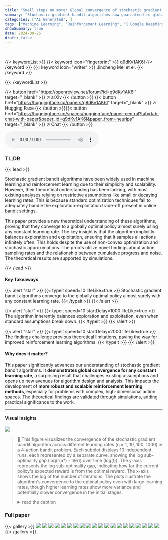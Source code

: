 ```yaml
---
title: "Small steps no more: Global convergence of stochastic gradient bandits for arbitrary learning rates"
summary: "Stochastic gradient bandit algorithms now guaranteed to globally converge, using ANY constant learning rate!"
categories: ["AI Generated", ]
tags: ["Machine Learning", "Reinforcement Learning", "🏢 Google DeepMind",]
showSummary: true
date: 2024-09-26
draft: false
---
```


<br>

{{< keywordList >}}
{{< keyword icon="fingerprint" >}} q9dKv1AK6l {{< /keyword >}}
{{< keyword icon="writer" >}} Jincheng Mei et el. {{< /keyword >}}
 
{{< /keywordList >}}

{{< button href="https://openreview.net/forum?id=q9dKv1AK6l" target="_blank" >}}
↗ arXiv
{{< /button >}}
{{< button href="https://huggingface.co/papers/q9dKv1AK6l" target="_blank" >}}
↗ Hugging Face
{{< /button >}}{{< button href="https://huggingface.co/spaces/huggingface/paper-central?tab=tab-chat-with-paper&paper_id=q9dKv1AK6l&paper_from=neurips" target="_blank" >}}
↗ Chat
{{< /button >}}




<audio controls>
    <source src="https://ai-paper-reviewer.com/q9dKv1AK6l/podcast.wav" type="audio/wav">
    Your browser does not support the audio element.
</audio>


### TL;DR


{{< lead >}}

Stochastic gradient bandit algorithms have been widely used in machine learning and reinforcement learning due to their simplicity and scalability. However, their theoretical understanding has been lacking, with most existing analyses relying on restrictive assumptions like small or decaying learning rates. This is because standard optimization techniques fail to adequately handle the exploration-exploitation trade-off present in online bandit settings. 

This paper provides a new theoretical understanding of these algorithms, proving that they converge to a globally optimal policy almost surely using any constant learning rate. The key insight is that the algorithm implicitly balances exploration and exploitation, ensuring that it samples all actions infinitely often. This holds despite the use of non-convex optimization and stochastic approximations. The proofs utilize novel findings about action sampling rates and the relationship between cumulative progress and noise. The theoretical results are supported by simulations.

{{< /lead >}}


#### Key Takeaways

{{< alert "star" >}}
{{< typeit speed=10 lifeLike=true >}} Stochastic gradient bandit algorithms converge to the globally optimal policy almost surely with any constant learning rate. {{< /typeit >}}
{{< /alert >}}

{{< alert "star" >}}
{{< typeit speed=10 startDelay=1000 lifeLike=true >}} The algorithm inherently balances exploration and exploitation, even when standard assumptions break down. {{< /typeit >}}
{{< /alert >}}

{{< alert "star" >}}
{{< typeit speed=10 startDelay=2000 lifeLike=true >}} The findings challenge previous theoretical limitations, paving the way for improved reinforcement learning algorithms. {{< /typeit >}}
{{< /alert >}}

#### Why does it matter?
This paper significantly advances our understanding of stochastic gradient bandit algorithms.  It **demonstrates global convergence for any constant learning rate**, a surprising result that challenges existing assumptions and opens up new avenues for algorithm design and analysis.  This impacts the development of **more robust and scalable reinforcement learning methods**, especially for problems with complex, high-dimensional action spaces.  The theoretical findings are validated through simulations, adding practical significance to the work. 

------
#### Visual Insights



![](https://ai-paper-reviewer.com/q9dKv1AK6l/figures_8_1.jpg)

> 🔼 This figure visualizes the convergence of the stochastic gradient bandit algorithm across different learning rates (η = 1, 10, 100, 1000) in a 4-action bandit problem.  Each subplot displays 10 independent runs, each represented by a separate curve, showing the log sub-optimality gap (log(r(a*) - πθr)) over time (log(t)).  The y-axis represents the log sub-optimality gap, indicating how far the current policy's expected reward is from the optimal reward. The x-axis shows the log of the number of iterations.  The plots illustrate the algorithm's convergence to the optimal policy even with large learning rates, though higher learning rates show more variance and potentially slower convergence in the initial stages.
> <details>
> <summary>read the caption</summary>
> Figure 1: Log sub-optimality gap, log(r(a*) - πθr), plotted against the logarithm of time, log t, in a 4-action problem with various learning rates, η. Each subplot shows a run with a specific learning rate. The curves in a subplot correspond to 10 different random seeds. Theory predicts that essentially all seeds will lead to a curve converging to zero (-∞ in these plots). For a discussion of the results, see the text.
> </details>







### Full paper

{{< gallery >}}
<img src="https://ai-paper-reviewer.com/q9dKv1AK6l/1.png" class="grid-w50 md:grid-w33 xl:grid-w25" />
<img src="https://ai-paper-reviewer.com/q9dKv1AK6l/2.png" class="grid-w50 md:grid-w33 xl:grid-w25" />
<img src="https://ai-paper-reviewer.com/q9dKv1AK6l/3.png" class="grid-w50 md:grid-w33 xl:grid-w25" />
<img src="https://ai-paper-reviewer.com/q9dKv1AK6l/4.png" class="grid-w50 md:grid-w33 xl:grid-w25" />
<img src="https://ai-paper-reviewer.com/q9dKv1AK6l/5.png" class="grid-w50 md:grid-w33 xl:grid-w25" />
<img src="https://ai-paper-reviewer.com/q9dKv1AK6l/6.png" class="grid-w50 md:grid-w33 xl:grid-w25" />
<img src="https://ai-paper-reviewer.com/q9dKv1AK6l/7.png" class="grid-w50 md:grid-w33 xl:grid-w25" />
<img src="https://ai-paper-reviewer.com/q9dKv1AK6l/8.png" class="grid-w50 md:grid-w33 xl:grid-w25" />
<img src="https://ai-paper-reviewer.com/q9dKv1AK6l/9.png" class="grid-w50 md:grid-w33 xl:grid-w25" />
<img src="https://ai-paper-reviewer.com/q9dKv1AK6l/10.png" class="grid-w50 md:grid-w33 xl:grid-w25" />
<img src="https://ai-paper-reviewer.com/q9dKv1AK6l/11.png" class="grid-w50 md:grid-w33 xl:grid-w25" />
<img src="https://ai-paper-reviewer.com/q9dKv1AK6l/12.png" class="grid-w50 md:grid-w33 xl:grid-w25" />
<img src="https://ai-paper-reviewer.com/q9dKv1AK6l/13.png" class="grid-w50 md:grid-w33 xl:grid-w25" />
<img src="https://ai-paper-reviewer.com/q9dKv1AK6l/14.png" class="grid-w50 md:grid-w33 xl:grid-w25" />
<img src="https://ai-paper-reviewer.com/q9dKv1AK6l/15.png" class="grid-w50 md:grid-w33 xl:grid-w25" />
<img src="https://ai-paper-reviewer.com/q9dKv1AK6l/16.png" class="grid-w50 md:grid-w33 xl:grid-w25" />
<img src="https://ai-paper-reviewer.com/q9dKv1AK6l/17.png" class="grid-w50 md:grid-w33 xl:grid-w25" />
<img src="https://ai-paper-reviewer.com/q9dKv1AK6l/18.png" class="grid-w50 md:grid-w33 xl:grid-w25" />
<img src="https://ai-paper-reviewer.com/q9dKv1AK6l/19.png" class="grid-w50 md:grid-w33 xl:grid-w25" />
<img src="https://ai-paper-reviewer.com/q9dKv1AK6l/20.png" class="grid-w50 md:grid-w33 xl:grid-w25" />
{{< /gallery >}}